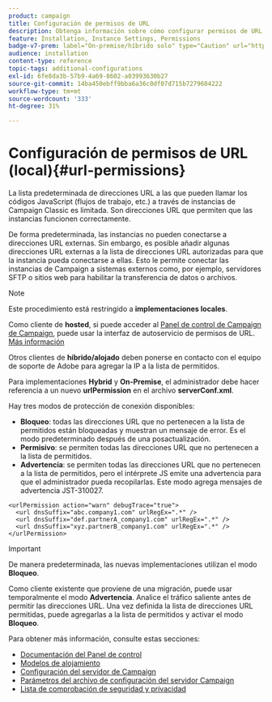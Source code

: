 ```yaml
---
product: campaign
title: Configuración de permisos de URL
description: Obtenga información sobre cómo configurar permisos de URL
feature: Installation, Instance Settings, Permissions
badge-v7-prem: label="On-premise/híbrido solo" type="Caution" url="https://experienceleague.adobe.com/docs/campaign-classic/using/installing-campaign-classic/architecture-and-hosting-models/hosting-models-lp/hosting-models.html?lang=es" tooltip="Se aplica solo a implementaciones On-premise e híbridas"
audience: installation
content-type: reference
topic-tags: additional-configurations
exl-id: 6fe8da3b-57b9-4a69-8602-a03993630b27
source-git-commit: 14ba450ebff9bba6a36c0df07d715b7279604222
workflow-type: tm+mt
source-wordcount: '333'
ht-degree: 31%

---
```


# Configuración de permisos de URL (local){#url-permissions}



La lista predeterminada de direcciones URL a las que pueden llamar los códigos JavaScript (flujos de trabajo, etc.) a través de instancias de Campaign Classic es limitada. Son direcciones URL que permiten que las instancias funcionen correctamente.

De forma predeterminada, las instancias no pueden conectarse a direcciones URL externas. Sin embargo, es posible añadir algunas direcciones URL externas a la lista de direcciones URL autorizadas para que la instancia pueda conectarse a ellas. Esto le permite conectar las instancias de Campaign a sistemas externos como, por ejemplo, servidores SFTP o sitios web para habilitar la transferencia de datos o archivos.

>[!NOTE]
>
>Este procedimiento está restringido a **implementaciones locales**.
>
>Como cliente de **hosted**, si puede acceder al [Panel de control de Campaign de Campaign](https://experienceleague.adobe.com/docs/control-panel/using/control-panel-home.html?lang=es), puede usar la interfaz de autoservicio de permisos de URL. [Más información](https://experienceleague.adobe.com/docs/control-panel/using/instances-settings/url-permissions.html?lang=es)
>
>Otros clientes de **híbrido/alojado** deben ponerse en contacto con el equipo de soporte de Adobe para agregar la IP a la lista de permitidos.
>

Para implementaciones **Hybrid** y **On-Premise**, el administrador debe hacer referencia a un nuevo **urlPermission** en el archivo **serverConf.xml**.


Hay tres modos de protección de conexión disponibles:

* **Bloqueo**: todas las direcciones URL que no pertenecen a la lista de permitidos están bloqueadas y muestran un mensaje de error. Es el modo predeterminado después de una posactualización.
* **Permisivo**: se permiten todas las direcciones URL que no pertenecen a la lista de permitidos.
* **Advertencia**: se permiten todas las direcciones URL que no pertenecen a la lista de permitidos, pero el intérprete JS emite una advertencia para que el administrador pueda recopilarlas. Este modo agrega mensajes de advertencia JST-310027.

```
<urlPermission action="warn" debugTrace="true">
  <url dnsSuffix="abc.company1.com" urlRegEx=".*" />
  <url dnsSuffix="def.partnerA_company1.com" urlRegEx=".*" />
  <url dnsSuffix="xyz.partnerB_company1.com" urlRegEx=".*" />
</urlPermission>
```

>[!IMPORTANT]
>
>De manera predeterminada, las nuevas implementaciones utilizan el modo **Bloqueo**.
>
>Como cliente existente que proviene de una migración, puede usar temporalmente el modo **Advertencia**. Analice el tráfico saliente antes de permitir las direcciones URL. Una vez definida la lista de direcciones URL permitidas, puede agregarlas a la lista de permitidos y activar el modo **Bloqueo**.

Para obtener más información, consulte estas secciones:

* [Documentación del Panel de control](https://experienceleague.adobe.com/docs/control-panel/using/control-panel-home.html?lang=es)
* [Modelos de alojamiento](hosting-models.md)
* [Configuración del servidor de Campaign](configuring-campaign-server.md)
* [Parámetros del archivo de configuración del servidor Campaign](the-server-configuration-file.md)
* [Lista de comprobación de seguridad y privacidad](get-started-security-privacy.md)
